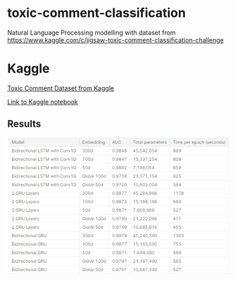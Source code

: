 # toxic-comment-classification
Natural Language Processing modelling with dataset from https://www.kaggle.com/c/jigsaw-toxic-comment-classification-challenge

# Kaggle

[Toxic Comment Dataset from Kaggle](https://www.kaggle.com/c/jigsaw-toxic-comment-classification-challenge/data)

[Link to Kaggle notebook](https://www.kaggle.com/theoleung/toxic-comment-classification-with-glove-embeddings/notebook)

## Results
![results cell](screenshots/rnn_results.png)
